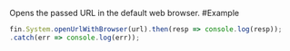 Opens the passed URL in the default web browser.
#Example
```js
fin.System.openUrlWithBrowser(url).then(resp => console.log(resp));
.catch(err => console.log(err));
```

